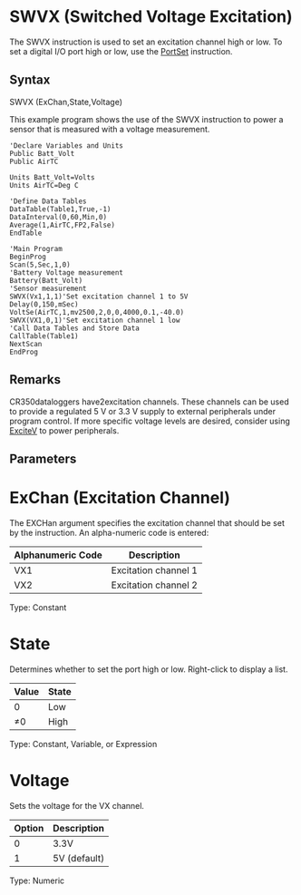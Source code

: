 # SWVX (Switched Voltage Excitation)

The SWVX instruction is used to set an excitation channel high or low. To set a digital I/O port high or low, use the [PortSet](portset.md) instruction.

## Syntax

SWVX (ExChan,State,Voltage)

This example program shows the use of the SWVX instruction to power a sensor that is measured with a voltage measurement.

```
'Declare Variables and Units
Public Batt_Volt
Public AirTC

Units Batt_Volt=Volts
Units AirTC=Deg C

'Define Data Tables
DataTable(Table1,True,-1)
DataInterval(0,60,Min,0)
Average(1,AirTC,FP2,False)
EndTable

'Main Program
BeginProg
Scan(5,Sec,1,0)
'Battery Voltage measurement
Battery(Batt_Volt)
'Sensor measurement
SWVX(Vx1,1,1)'Set excitation channel 1 to 5V
Delay(0,150,mSec)
VoltSe(AirTC,1,mv2500,2,0,0,4000,0.1,-40.0)
SWVX(VX1,0,1)'Set excitation channel 1 low
'Call Data Tables and Store Data
CallTable(Table1)
NextScan
EndProg
```

## Remarks

CR350dataloggers have2excitation channels. These channels can be used to provide a regulated 5 V or 3.3 V supply to external peripherals under program control. If more specific voltage levels are desired, consider using [ExciteV](excitev.md) to power peripherals.

## Parameters

# ExChan (Excitation Channel)

The EXCHan argument specifies the excitation channel that should be set by the instruction. An alpha-numeric code is entered:

| Alphanumeric Code | Description          |
| ----------------- | -------------------- |
| VX1               | Excitation channel 1 |
| VX2               | Excitation channel 2 |

Type: Constant

# State

Determines whether to set the port high or low. Right-click to display a list.

| Value | State |
| ----- | ----- |
| 0     | Low   |
| ≠0    | High  |

Type: Constant, Variable, or Expression

# Voltage

Sets the voltage for the VX channel.

| Option | Description  |
| ------ | ------------ |
| 0      | 3.3V         |
| 1      | 5V (default) |

Type: Numeric
